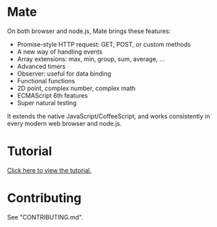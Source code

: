 # Mate

On both browser and node.js, Mate brings these features:

- Promise-style HTTP request: GET, POST, or custom methods
- A new way of handling events
- Array extensions: max, min, group, sum, average, ...
- Advanced timers
- Observer: useful for data binding
- Functional functions
- 2D point, complex number, complex math
- ECMAScript 6th features
- Super natural testing

It extends the native JavaScript/CoffeeScript, and works consistently in every modern web browser and node.js.

# Tutorial

[Click here to view the tutorial.](http://zizisoft.com/mate)

# Contributing

See "CONTRIBUTING.md".

